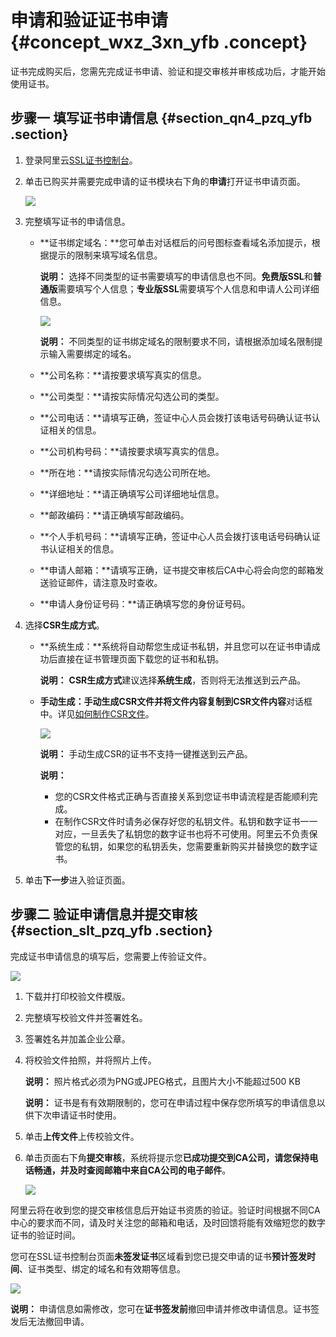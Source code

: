# 申请和验证证书申请 {#concept_wxz_3xn_yfb .concept}

证书完成购买后，您需先完成证书申请、验证和提交审核并审核成功后，才能开始使用证书。

## 步骤一 填写证书申请信息 {#section_qn4_pzq_yfb .section}

1.  登录阿里云[SSL证书控制台](https://yundunnext.console.aliyun.com/?p=casnext#/overview/cn-hangzhou)。
2.  单击已购买并需要完成申请的证书模块右下角的**申请**打开证书申请页面。

    ![](http://static-aliyun-doc.oss-cn-hangzhou.aliyuncs.com/assets/img/65314/154349949833399_zh-CN.png)

3.  完整填写证书的申请信息。
    -   **证书绑定域名：**您可单击对话框后的问号图标查看域名添加提示，根据提示的限制来填写域名信息。

        **说明：** 选择不同类型的证书需要填写的申请信息也不同。**免费版SSL**和**普通版**需要填写个人信息；**专业版SSL**需要填写个人信息和申请人公司详细信息。

        ![](http://static-aliyun-doc.oss-cn-hangzhou.aliyuncs.com/assets/img/65314/154349949833400_zh-CN.png)

        **说明：** 不同类型的证书绑定域名的限制要求不同，请根据添加域名限制提示输入需要绑定的域名。

    -   **公司名称：**请按要求填写真实的信息。
    -   **公司类型：**请按实际情况勾选公司的类型。
    -   **公司电话：**请填写正确，签证中心人员会拨打该电话号码确认证书认证相关的信息。
    -   **公司机构号码：**请按要求填写真实的信息。
    -   **所在地：**请按实际情况勾选公司所在地。
    -   **详细地址：**请正确填写公司详细地址信息。
    -   **邮政编码：**请正确填写邮政编码。
    -   **个人手机号码：**请填写正确，签证中心人员会拨打该电话号码确认证书认证相关的信息。
    -   **申请人邮箱：**请填写正确，证书提交审核后CA中心将会向您的邮箱发送验证邮件，请注意及时查收。
    -   **申请人身份证号码：**请正确填写您的身份证号码。
4.  选择**CSR生成方式**。
    -   **系统生成：**系统将自动帮您生成证书私钥，并且您可以在证书申请成功后直接在证书管理页面下载您的证书和私钥。

        **说明：** **CSR生成方式**建议选择**系统生成**，否则将无法推送到云产品。

    -   **手动生成：**手动生成CSR文件并将文件内容复制到**CSR文件内容**对话框中。详见[如何制作CSR文件](https://help.aliyun.com/knowledge_detail/42218.html)。

        ![](http://static-aliyun-doc.oss-cn-hangzhou.aliyuncs.com/assets/img/65314/154349949833403_zh-CN.png)

        **说明：** 手动生成CSR的证书不支持一键推送到云产品。

        **说明：** 

        -   您的CSR文件格式正确与否直接关系到您证书申请流程是否能顺利完成。
        -   在制作CSR文件时请务必保存好您的私钥文件。私钥和数字证书一一对应，一旦丢失了私钥您的数字证书也将不可使用。阿里云不负责保管您的私钥，如果您的私钥丢失，您需要重新购买并替换您的数字证书。
5.  单击**下一步**进入验证页面。

## 步骤二 验证申请信息并提交审核 {#section_slt_pzq_yfb .section}

完成证书申请信息的填写后，您需要上传验证文件。

![](http://static-aliyun-doc.oss-cn-hangzhou.aliyuncs.com/assets/img/65314/154349949833408_zh-CN.png)

1.  下载并打印校验文件模版。
2.  完整填写校验文件并签署姓名。
3.  签署姓名并加盖企业公章。
4.  将校验文件拍照，并将照片上传。

    **说明：** 照片格式必须为PNG或JPEG格式，且图片大小不能超过500 KB

    **说明：** 证书是有有效期限制的，您可在申请过程中保存您所填写的申请信息以供下次申请证书时使用。

5.  单击**上传文件**上传校验文件。
6.  单击页面右下角**提交审核**，系统将提示您**已成功提交到CA公司，请您保持电话畅通，并及时查阅邮箱中来自CA公司的电子邮件**。

    ![](http://static-aliyun-doc.oss-cn-hangzhou.aliyuncs.com/assets/img/65314/154349949833409_zh-CN.png)


阿里云将在收到您的提交审核信息后开始证书资质的验证。验证时间根据不同CA中心的要求而不同，请及时关注您的邮箱和电话，及时回馈将能有效缩短您的数字证书的验证时间。

您可在SSL证书控制台页面**未签发证书**区域看到您已提交申请的证书**预计签发时间**、证书类型、绑定的域名和有效期等信息。

![](http://static-aliyun-doc.oss-cn-hangzhou.aliyuncs.com/assets/img/65314/154349949833410_zh-CN.png)

**说明：** 申请信息如需修改，您可在**证书签发前**撤回申请并修改申请信息。证书签发后无法撤回申请。

